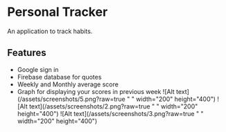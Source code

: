 # Personal Tracker

An application to track habits.


## Features
- Google sign in
- Firebase database for quotes
- Weekly and Monthly average score
- Graph for displaying your scores in previous week
![Alt text](/assets/screenshots/5.png?raw=true " " width="200" height="400")
![Alt text](/assets/screenshots/2.png?raw=true " " width="200" height="400")
![Alt text](/assets/screenshots/3.png?raw=true " " width="200" height="400")

